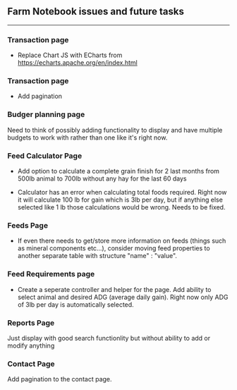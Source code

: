 ## Farm Notebook issues and future tasks

---

### Transaction page
 
 - Replace Chart JS with ECharts from https://echarts.apache.org/en/index.html
 

### Transaction page

- Add pagination


### Budger planning page

Need to think of possibly adding functionality to display and have multiple budgets to work with
rather than one like it's right now.


### Feed Calculator Page

- Add option to calculate a complete grain finish for 2 last months from 500lb animal to 700lb without 
    any hay for the last 60 days

- Calculator has an error when calculating total foods required. Right now it will calculate 100 lb for gain which is 3lb per day, but if anything else selected like 1 lb those calculations
    would be wrong. Needs to be fixed.


### Feeds Page

- If even there needs to get/store more information on feeds (things such as mineral components etc...), consider moving feed properties to another
    separate table with structure "name" : "value".

### Feed Requirements page
- Create a seperate controller and helper for the page. Add ability to select animal and desired ADG (average daily gain). Right now only ADG of 3lb per day is automatically selected.



### Reports Page 

Just display with good search functionlity but without ability to add or modify anything


### Contact Page 

Add pagination to the contact page. 